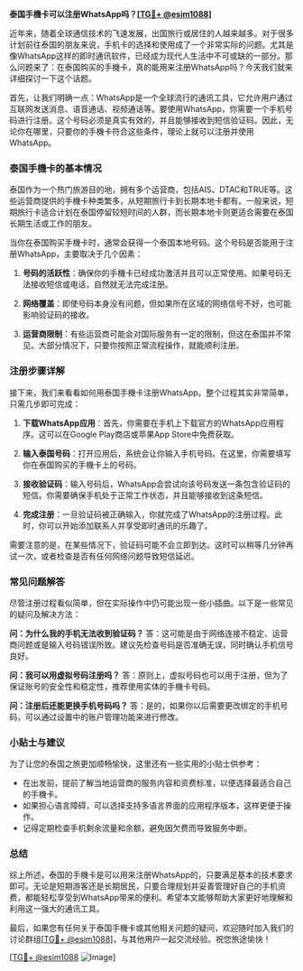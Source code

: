 **泰国手機卡可以注册WhatsApp吗？[[TG💪+ @esim1088](https://t.me/s/esim1088)]**

近年来，随着全球通信技术的飞速发展，出国旅行或居住的人越来越多。对于很多计划前往泰国的朋友来说，手机卡的选择和使用成了一个非常实际的问题。尤其是像WhatsApp这样的即时通讯软件，已经成为现代人生活中不可或缺的一部分。那么问题来了：在泰国购买的手機卡，真的能用来注册WhatsApp吗？今天我们就来详细探讨一下这个话题。

首先，让我们明确一点：WhatsApp是一个全球流行的通讯工具，它允许用户通过互联网发送消息、语音通话、视频通话等。要使用WhatsApp，你需要一个手机号码进行注册。这个号码必须是真实有效的，并且能够接收到短信验证码。因此，无论你在哪里，只要你的手機卡符合这些条件，理论上就可以注册并使用WhatsApp。

### 泰国手機卡的基本情况

泰国作为一个热门旅游目的地，拥有多个运营商，包括AIS、DTAC和TRUE等。这些运营商提供的手機卡种类繁多，从短期旅行卡到长期本地卡都有。一般来说，短期旅行卡适合计划在泰国停留较短时间的人群，而长期本地卡则更适合需要在泰国长期生活或工作的朋友。

当你在泰国购买手機卡时，通常会获得一个泰国本地号码。这个号码是否能用于注册WhatsApp，主要取决于几个因素：

1. **号码的活跃性**：确保你的手機卡已经成功激活并且可以正常使用。如果号码无法接收短信或电话，自然就无法完成注册。
   
2. **网络覆盖**：即使号码本身没有问题，但如果所在区域的网络信号不好，也可能影响验证码的接收。

3. **运营商限制**：有些运营商可能会对国际服务有一定的限制，但这在泰国并不常见。大部分情况下，只要你按照正常流程操作，就能顺利注册。

### 注册步骤详解

接下来，我们来看看如何用泰国手機卡注册WhatsApp。整个过程其实非常简单，只需几步即可完成：

1. **下载WhatsApp应用**：首先，你需要在手机上下载官方的WhatsApp应用程序。这可以在Google Play商店或苹果App Store中免费获取。

2. **输入泰国号码**：打开应用后，系统会让你输入手机号码。在这里，你需要填写你在泰国购买的手機卡上的号码。

3. **接收验证码**：输入号码后，WhatsApp会尝试向该号码发送一条包含验证码的短信。你需要确保手机处于正常工作状态，并且能够接收到这条短信。

4. **完成注册**：一旦验证码被正确输入，你就完成了WhatsApp的注册过程。此时，你可以开始添加联系人并享受即时通讯的乐趣了。

需要注意的是，在某些情况下，验证码可能不会立即到达。这时可以稍等几分钟再试一次，或者检查是否有任何网络问题导致短信延迟。

### 常见问题解答

尽管注册过程看似简单，但在实际操作中仍可能出现一些小插曲。以下是一些常见的疑问及解决方法：

**问：为什么我的手机无法收到验证码？**
答：这可能是由于网络连接不稳定、运营商问题或是输入号码错误所致。建议先检查号码是否准确无误，同时确认手机信号良好。

**问：我可以用虚拟号码注册吗？**
答：原则上，虚拟号码也可以用于注册，但为了保证账号的安全性和稳定性，推荐使用实体的手機卡号码。

**问：注册后还能更换手机号码吗？**
答：是的，如果你以后需要更改绑定的手机号码，可以通过设置中的账户管理功能来进行修改。

### 小贴士与建议

为了让您的泰国之旅更加顺畅愉快，这里还有一些实用的小贴士供参考：

- 在出发前，提前了解当地运营商的服务内容和资费标准，以便选择最适合自己的手機卡。
- 如果担心语言障碍，可以选择支持多语言界面的应用程序版本，这样更便于操作。
- 记得定期检查手机剩余流量和余额，避免因欠费而导致服务中断。

### 总结

综上所述，泰国的手機卡是可以用来注册WhatsApp的，只要满足基本的技术要求即可。无论是短期游客还是长期居民，只要合理规划并妥善管理好自己的手机资费，都能轻松享受到WhatsApp带来的便利。希望本文能够帮助大家更好地理解和利用这一强大的通讯工具。

最后，如果您有任何关于泰国手機卡或其他相关问题的疑问，欢迎随时加入我们的讨论群组[[TG💪+ @esim1088](https://t.me/s/esim1088)]，与其他用户一起交流经验。祝您旅途愉快！

[[TG💪+ @esim1088](https://t.me/s/esim1088) ![Image](https://i.postimg.cc/4NQfJmqS/Snipaste-2025-05-13-00-14-12.png)]